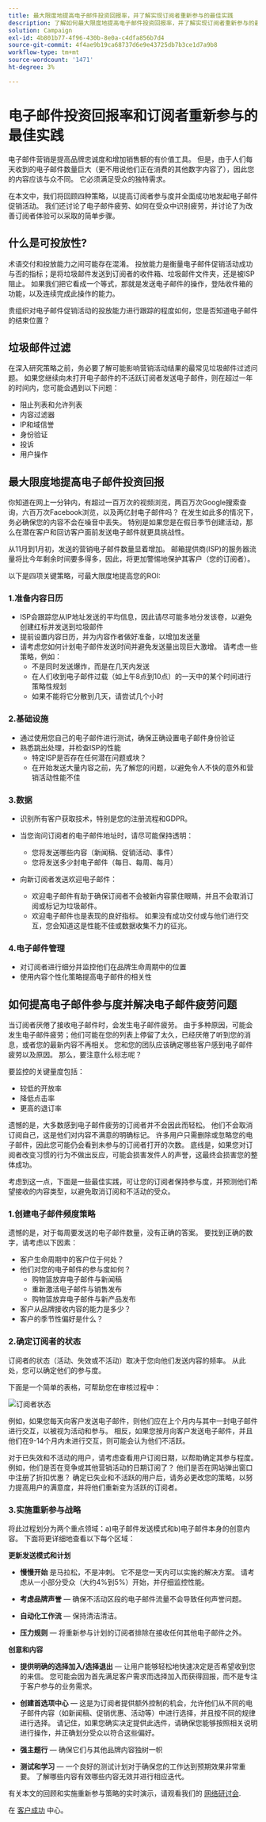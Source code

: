 ```yaml
---
title: 最大限度地提高电子邮件投资回报率，并了解实现订阅者重新参与的最佳实践
description: 了解如何最大限度地提高电子邮件投资回报率，并了解实现订阅者重新参与的最佳实践。了解提高订阅者参与度的策略，并了解电子邮件营销活动的整体成功情况。
solution: Campaign
exl-id: 4b801b77-4f96-430b-8e0a-c4dfa856b7d4
source-git-commit: 4f4ae9b19ca68737d6e9e43725db7b3ce1d7a9b8
workflow-type: tm+mt
source-wordcount: '1471'
ht-degree: 3%

---
```


# 电子邮件投资回报率和订阅者重新参与的最佳实践

电子邮件营销是提高品牌忠诚度和增加销售额的有价值工具。 但是，由于人们每天收到的电子邮件数量巨大（更不用说他们正在消费的其他数字内容了），因此您的内容应该与众不同。 它必须满足受众的独特需求。

在本文中，我们将回顾四种策略，以提高订阅者参与度并全面成功地发起电子邮件促销活动。 我们还讨论了电子邮件疲劳、如何在受众中识别疲劳，并讨论了为改善订阅者体验可以采取的简单步骤。

## 什么是可投放性?

术语交付和投放能力之间可能存在混淆。 投放能力是衡量电子邮件促销活动成功与否的指标；是将垃圾邮件发送到订阅者的收件箱、垃圾邮件文件夹，还是被ISP阻止。 如果我们把它看成一个等式，那就是发送电子邮件的操作，登陆收件箱的功能，以及连续完成此操作的能力。

贵组织对电子邮件促销活动的投放能力进行跟踪的程度如何，您是否知道电子邮件的结束位置？

## 垃圾邮件过滤

在深入研究策略之前，务必要了解可能影响营销活动结果的最常见垃圾邮件过滤问题。 如果您继续向未打开电子邮件的不活跃订阅者发送电子邮件，则在超过一年的时间内，您可能会遇到以下问题：

* 阻止列表和允许列表
* 内容过滤器
* IP和域信誉
* 身份验证
* 投诉
* 用户操作

## 最大限度地提高电子邮件投资回报

你知道在网上一分钟内，有超过一百万次的视频浏览，两百万次Google搜索查询，六百万次Facebook浏览，以及两亿封电子邮件吗？ 在发生如此多的情况下，务必确保您的内容不会在噪音中丢失。 特别是如果您是在假日季节创建活动，那么在潜在客户和回访客户面前发送电子邮件就更具挑战性。

从11月到1月初，发送的营销电子邮件数量显着增加。 邮箱提供商(ISP)的服务器流量将比今年剩余时间要多得多，因此，将更加警惕地保护其客户（您的订阅者）。

以下是四项关键策略，可最大限度地提高您的ROI:

### 1.准备内容日历

* ISP会跟踪您从IP地址发送的平均信息，因此请尽可能多地分发该卷，以避免创建红标并发送到垃圾邮件
* 提前设置内容日历，并为内容作者做好准备，以增加发送量
* 请考虑您如何计划电子邮件发送时间并避免发送量出现巨大激增。 请考虑一些策略，例如：
   * 不是同时发送爆炸，而是在几天内发送
   * 在人们收到电子邮件过载（如上午8点到10点）的一天中的某个时间进行策略性规划
   * 如果不能将它分散到几天，请尝试几个小时

### 2.基础设施

* 通过使用您自己的电子邮件进行测试，确保正确设置电子邮件身份验证
* 熟悉跳出处理，并检查ISP的性能
   * 特定ISP是否存在任何潜在问题或块？
   * 在开始发送大量内容之前，先了解您的问题，以避免令人不快的意外和营销活动性能不佳

### 3.数据

* 识别所有客户获取技术，特别是您的注册流程和GDPR。
* 当您询问订阅者的电子邮件地址时，请尽可能保持透明：
   * 您将发送哪些内容（新闻稿、促销活动、事件）
   * 您将发送多少封电子邮件（每日、每周、每月）

* 向新订阅者发送欢迎电子邮件：
   * 欢迎电子邮件有助于确保订阅者不会被新内容蒙住眼睛，并且不会取消订阅或标记为垃圾邮件。
   * 欢迎电子邮件也是表现的良好指标。 如果没有成功交付或与他们进行交互，您会知道这是性能不佳或数据收集不力的征兆。

### 4.电子邮件管理

* 对订阅者进行细分并监控他们在品牌生命周期中的位置
* 使用内容个性化策略提高电子邮件的相关性

## 如何提高电子邮件参与度并解决电子邮件疲劳问题

当订阅者厌倦了接收电子邮件时，会发生电子邮件疲劳。 由于多种原因，可能会发生电子邮件疲劳；他们可能在您的列表上停留了太久，已经厌倦了听到您的消息，或者您的最新内容不再相关。 您和您的团队应该确定哪些客户感到电子邮件疲劳以及原因。 那么，要注意什么标志呢？

要监控的关键量度包括：

* 较低的开放率
* 降低点击率
* 更高的退订率

遗憾的是，大多数感到电子邮件疲劳的订阅者并不会因此而轻松。 他们不会取消订阅自己，这是他们对内容不满意的明确标记。 许多用户只需删除或忽略您的电子邮件，因此您可能仍会看到未参与的订阅者打开的次数。 底线是，如果您对订阅者改变习惯的行为不做出反应，可能会损害发件人的声誉，这最终会损害您的整体成功。

考虑到这一点，下面是一些最佳实践，可让您的订阅者保持参与度，并预测他们希望接收的内容类型，以避免取消订阅和不活动的受众。

### 1.创建电子邮件频度策略

遗憾的是，对于每周要发送的电子邮件数量，没有正确的答案。 要找到正确的数字，请考虑以下因素：

* 客户生命周期中的客户位于何处？
* 他们对您的电子邮件的参与度如何？
   * 购物篮放弃电子邮件与新闻稿
   * 重新激活电子邮件与销售发布
   * 购物篮放弃电子邮件与新产品发布
* 客户从品牌接收内容的能力是多少？
* 客户的季节性偏好是什么？

### 2.确定订阅者的状态

订阅者的状态（活动、失效或不活动）取决于您向他们发送内容的频率。 从此处，您可以确定他们的参与度。

下面是一个简单的表格，可帮助您在审核过程中：

![订阅者状态](/help/assets/subscriber-status.png)

例如，如果您每天向客户发送电子邮件，则他们应在上个月内与其中一封电子邮件进行交互，以被视为活动和参与。 相反，如果您按月向客户发送电子邮件，并且他们在9-14个月内未进行交互，则可能会认为他们不活跃。

对于已失效和不活动的用户，请考虑查看用户订阅日期，以帮助确定其参与程度。 例如，他们是否在竞争或其他营销活动的日期订阅了？ 他们是否在网站弹出窗口中注册了折扣优惠？ 确定已失业和不活跃的用户后，请务必更改您的策略，以努力提高用户的满意度，并将他们重新变为活跃的订阅者。

### 3.实施重新参与战略

将此过程划分为两个重点领域：a)电子邮件发送模式和b)电子邮件本身的创意内容。 下面将更详细地查看以下每个区域：

**更新发送模式和计划**

* **慢慢开始** 是马拉松，不是冲刺。 它不是您一天内可以实施的解决方案。 请考虑从一小部分受众（大约4%到5%）开始，并仔细监控性能。

* **考虑品牌声誉**  — 确保不活动区段的电子邮件流量不会导致任何声誉问题。

* **自动化工作流**  — 保持清洁清洁。

* **压力规则**  — 将重新参与计划的订阅者排除在接收任何其他电子邮件之外。

**创意和内容**

* **提供明确的选择加入/选择退出**  — 让用户能够轻松地快速决定是否希望收到您的来信。 您可能会因为首先满足客户需求而选择加入而获得回报，而不是专注于客户参与的业务需求。

* **创建首选项中心**  — 这是为订阅者提供额外控制的机会，允许他们从不同的电子邮件内容（如新闻稿、促销优惠、活动等）中进行选择，并且按不同的规律进行选择。 请记住，如果您确实决定提供此选件，请确保您能够按照相关说明进行操作，并正确划分受众以符合这些偏好。

* **强主题行**  — 确保它们与其他品牌内容独树一帜

* **测试和学习**  — 一个良好的测试计划对于确保您的工作达到预期效果非常重要。 了解哪些内容有效哪些内容无效并进行相应迭代。

有关本文的回顾和实施重新参与策略的实时演示，请观看我们的 [网络研讨会](https://adobecustomersuccess.adobeconnect.com/pm8goho13xuy/).

在 [客户成功](https://experienceleague.adobe.com/docs/customer-success/customer-success/overview.html) 中心。
